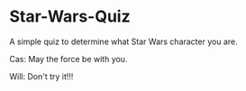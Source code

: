 # Star-Wars-Quiz
A simple quiz to determine what Star Wars character you are.

Cas: May the force be with you.

Will: Don't try it!!!
